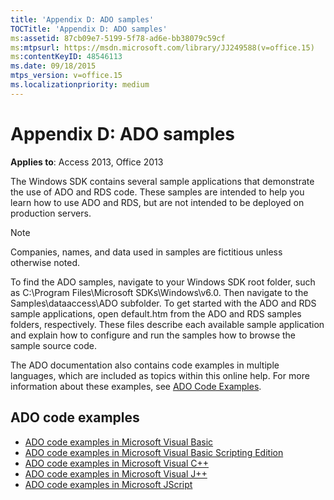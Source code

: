 ```yaml
---
title: 'Appendix D: ADO samples'
TOCTitle: 'Appendix D: ADO samples'
ms:assetid: 87cb09e7-5199-5f78-ad6e-bb38079c59cf
ms:mtpsurl: https://msdn.microsoft.com/library/JJ249588(v=office.15)
ms:contentKeyID: 48546113
ms.date: 09/18/2015
mtps_version: v=office.15
ms.localizationpriority: medium
---
```


# Appendix D: ADO samples

**Applies to**: Access 2013, Office 2013

The Windows SDK contains several sample applications that demonstrate the use of ADO and RDS code. These samples are intended to help you learn how to use ADO and RDS, but are not intended to be deployed on production servers.

> [!NOTE]
> Companies, names, and data used in samples are fictitious unless otherwise noted.

To find the ADO samples, navigate to your Windows SDK root folder, such as C:\\Program Files\\Microsoft SDKs\\Windows\\v6.0. Then navigate to the Samples\\dataaccess\\ADO subfolder. To get started with the ADO and RDS sample applications, open default.htm from the ADO and RDS samples folders, respectively. These files describe each available sample application and explain how to configure and run the samples how to browse the sample source code.

The ADO documentation also contains code examples in multiple languages, which are included as topics within this online help. For more information about these examples, see [ADO Code Examples](ado-code-examples.md).

## ADO code examples

- [ADO code examples in Microsoft Visual Basic](ado-code-examples-in-microsoft-visual-basic.md)
- [ADO code examples in Microsoft Visual Basic Scripting Edition](ado-code-examples-in-microsoft-visual-basic-scripting-edition.md)
- [ADO code examples in Microsoft Visual C++](ado-code-examples-in-microsoft-visual-c.md)
- [ADO code examples in Microsoft Visual J++](ado-code-examples-in-microsoft-visual-j.md)
- [ADO code examples in Microsoft JScript](ado-code-examples-in-microsoft-jscript.md)

